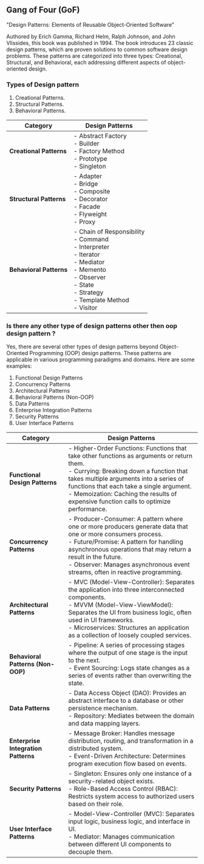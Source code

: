 ## Gang of Four (GoF)

 "Design Patterns: Elements of Reusable Object-Oriented Software"

Authored by Erich Gamma, Richard Helm, Ralph Johnson, and John Vlissides, this book was published in 1994.
The book introduces 23 classic design patterns, which are proven solutions to common software design problems. These patterns are categorized into three types: Creational, Structural, and Behavioral, each addressing different aspects of object-oriented design.

### Types of Design pattern

1. Creational Patterns.
2. Structural Patterns.
3. Behavioral Patterns.

| **Category**          | **Design Patterns**                                           |
|-----------------------|---------------------------------------------------------------|
| **Creational Patterns** | - Abstract Factory  <br> - Builder <br> - Factory Method <br> - Prototype <br> - Singleton |
| **Structural Patterns** | - Adapter <br> - Bridge <br> - Composite <br> - Decorator <br> - Facade <br> - Flyweight <br> - Proxy |
| **Behavioral Patterns** | - Chain of Responsibility <br> - Command <br> - Interpreter <br> - Iterator <br> - Mediator <br> - Memento <br> - Observer <br> - State <br> - Strategy <br> - Template Method <br> - Visitor |


### Is there any other type of design patterns other then oop design pattern ?

Yes, there are several other types of design patterns beyond Object-Oriented Programming (OOP) design patterns. These patterns are applicable in various programming paradigms and domains. Here are some examples:

1. Functional Design Patterns
2. Concurrency Patterns
3. Architectural Patterns
4. Behavioral Patterns (Non-OOP)
5. Data Patterns
6. Enterprise Integration Patterns
7. Security Patterns
8. User Interface Patterns

| **Category**                   | **Design Patterns**                                                                                   |
|--------------------------------|-------------------------------------------------------------------------------------------------------|
| **Functional Design Patterns** | - Higher-Order Functions: Functions that take other functions as arguments or return them.<br> - Currying: Breaking down a function that takes multiple arguments into a series of functions that each take a single argument.<br> - Memoization: Caching the results of expensive function calls to optimize performance. |
| **Concurrency Patterns**       | - Producer-Consumer: A pattern where one or more producers generate data that one or more consumers process.<br> - Future/Promise: A pattern for handling asynchronous operations that may return a result in the future.<br> - Observer: Manages asynchronous event streams, often in reactive programming. |
| **Architectural Patterns**     | - MVC (Model-View-Controller): Separates the application into three interconnected components.<br> - MVVM (Model-View-ViewModel): Separates the UI from business logic, often used in UI frameworks.<br> - Microservices: Structures an application as a collection of loosely coupled services. |
| **Behavioral Patterns (Non-OOP)** | - Pipeline: A series of processing stages where the output of one stage is the input to the next.<br> - Event Sourcing: Logs state changes as a series of events rather than overwriting the state. |
| **Data Patterns**              | - Data Access Object (DAO): Provides an abstract interface to a database or other persistence mechanism.<br> - Repository: Mediates between the domain and data mapping layers. |
| **Enterprise Integration Patterns** | - Message Broker: Handles message distribution, routing, and transformation in a distributed system.<br> - Event-Driven Architecture: Determines program execution flow based on events. |
| **Security Patterns**          | - Singleton: Ensures only one instance of a security-related object exists.<br> - Role-Based Access Control (RBAC): Restricts system access to authorized users based on their role. |
| **User Interface Patterns**    | - Model-View-Controller (MVC): Separates input logic, business logic, and interface in UI.<br> - Mediator: Manages communication between different UI components to decouple them. |



















